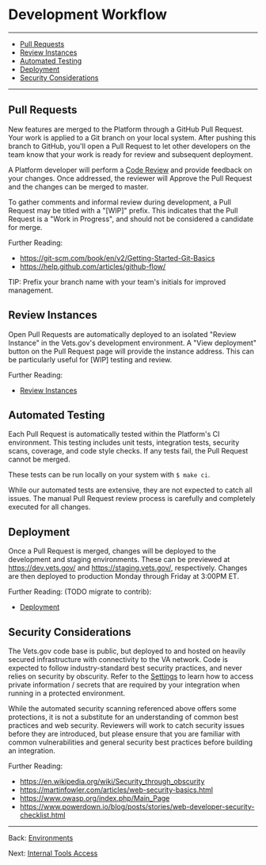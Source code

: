 # Development Workflow

<hr>

* [Pull Requests](#pull-requests)
* [Review Instances](#review-instances)
* [Automated Testing](#automated-testing)
* [Deployment](#deployment)
* [Security Considerations](#security-considerations)

<hr>

## Pull Requests

New features are merged to the Platform through a GitHub Pull Request. Your work is applied to a Git branch on your local system. After pushing this branch to GitHub, you'll open a Pull Request to let other developers on the team know that your work is ready for review and subsequent deployment.

A Platform developer will perform a [Code Review](https://github.com/department-of-veterans-affairs/vets.gov-team/blob/master/Work%20Practices/Engineering/Code%20Review%20Norms.md) and provide feedback on your changes. Once addressed, the reviewer will Approve the Pull Request and the changes can be merged to master.

To gather comments and informal review during development, a Pull Request may be titled with a "[WIP]" prefix. This indicates that the Pull Request is a "Work in Progress", and should not be considered a candidate for merge.

Further Reading:

* https://git-scm.com/book/en/v2/Getting-Started-Git-Basics
* https://help.github.com/articles/github-flow/

TIP: Prefix your branch name with your team's initials for improved management.

## Review Instances

Open Pull Requests are automatically deployed to an isolated "Review Instance" in the Vets.gov's development environment. A "View deployment" button on the Pull Request page will provide the instance address. This can be particularly useful for [WIP] testing and review.

Further Reading:
* [Review Instances](review-instances.md)

## Automated Testing

Each Pull Request is automatically tested within the Platform's CI environment. This testing includes unit tests, integration tests, security scans, coverage, and code style checks. If any tests fail, the Pull Request cannot be merged.

These tests can be run locally on your system with `$ make ci`.

While our automated tests are extensive, they are not expected to catch all issues. The manual Pull Request review process is carefully and completely executed for all changes.

## Deployment

Once a Pull Request is merged, changes will be deployed to the development and staging environments. These can be previewed at https://dev.vets.gov/ and https://staging.vets.gov/, respectively. Changes are then deployed to production Monday through Friday at 3:00PM ET.

Further Reading: (TODO migrate to contrib):

* [Deployment](deployment.md)

## Security Considerations

The Vets.gov code base is public, but deployed to and hosted on heavily secured infrastructure with connectivity to the VA network. Code is expected to follow industry-standard best security practices, and never relies on security by obscurity. Refer to the [Settings](vets-api/settings.md) to learn how to access private information / secrets that are required by your integration when running in a protected environment.

While the automated security scanning referenced above offers some protections, it is not a substitute for an understanding of common best practices and web security. Reviewers will work to catch security issues before they are introduced, but please ensure that you are familiar with common vulnerabilities and general security best practices before building an integration.

Further Reading:

* https://en.wikipedia.org/wiki/Security_through_obscurity
* https://martinfowler.com/articles/web-security-basics.html
* https://www.owasp.org/index.php/Main_Page
* https://www.powerdown.io/blog/posts/stories/web-developer-security-checklist.html

<hr>

Back: [Environments](environments.md)

Next: [Internal Tools Access](internal-tools-access.md)
